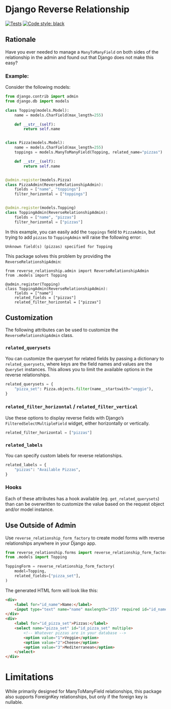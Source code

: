 # Django Reverse Relationship
[![Tests](https://github.com/bgaudino/django-reverse-relationship/actions/workflows/tests.yml/badge.svg)](https://github.com/bgaudino/django-reverse-relationship/actions/workflows/tests.yml)
<a href="https://github.com/psf/black"><img alt="Code style: black" src="https://img.shields.io/badge/code%20style-black-000000.svg"></a>

## Rationale  
Have you ever needed to manage a `ManyToManyField` on both sides of the relationship in the admin and found out that Django does not make this easy?

### Example:  
Consider the following models:

```python
from django.contrib import admin
from django.db import models

class Topping(models.Model):
    name = models.CharField(max_length=255)

    def __str__(self):
        return self.name


class Pizza(models.Model):
    name = models.CharField(max_length=255)
    toppings = models.ManyToManyField(Topping, related_name="pizzas")

    def __str__(self):
        return self.name


@admin.register(models.Pizza)
class PizzaAdmin(ReverseRelationshipAdmin):
    fields = ["name", "toppings"]
    filter_horizontal = ["toppings"]


@admin.register(models.Topping)
class ToppingAdmin(ReverseRelationshipAdmin):
    fields = ["name", "pizzas"]
    filter_horizontal = ["pizzas"]

```

In this example, you can easily add the `toppings` field to `PizzaAdmin`, but trying to add `pizzas` to `ToppingAdmin` will raise the following error:

```
Unknown field(s) (pizzas) specified for Topping
```

This package solves this problem by providing the `ReverseRelationshipAdmin`:

```
from reverse_relationship.admin import ReverseRelationshipAdmin
from .models import Topping

@admin.register(Topping)
class ToppingAdmin(ReverseRelationshipAdmin):
    fields = ["name"]
    related_fields = ["pizzas"]
    related_filter_horizontal = ["pizzas"]
```

## Customization

The following attributes can be used to customize the `ReverseRelationshipAdmin` class.

### `related_querysets`
You can customize the queryset for related fields by passing a dictionary to `related_querysets`, where keys are the field names and values are the `QuerySet` instances. This allows you to limit the available options in the reverse relationships.

```python
related_querysets = {
    "pizza_set": Pizza.objects.filter(name__startswith="veggie"),
}
```

### `related_filter_horizontal` / `related_filter_vertical`
Use these options to display reverse fields with Django’s `FilteredSelectMultipleField` widget, either horizontally or vertically.

```python
related_filter_horizontal = ["pizzas"]
```

### `related_labels`
You can specify custom labels for reverse relationships.

```python
related_labels = {
    "pizzas": "Available Pizzas",
}
```

### Hooks
Each of these attributes has a hook available (eg. `get_related_querysets`) than can be overwritten to customize the value based on the request object and/or model instance.

## Use Outside of Admin
Use `reverse_relationship_form_factory` to create model forms with reverse relationships anywhere in your Django app.

```python
from reverse_relationship.forms import reverse_relationship_form_factory 
from .models import Topping

ToppingForm = reverse_relationship_form_factory(
    model=Topping,
    related_fields=["pizza_set"],
)
```

The generated HTML form will look like this:

```html
<div>
    <label for="id_name">Name:</label>
    <input type="text" name="name" maxlength="255" required id="id_name">
</div>
<div>
    <label for="id_pizza_set">Pizzas:</label>
    <select name="pizza_set" id="id_pizza_set" multiple>
        <!-- Whatever pizzas are in your database -->
        <option value="1">Veggie</option>
        <option value="2">Cheese</option>
        <option value="3">Mediterranean</option>
    </select>
</div>
```

# Limitations
While primarily designed for ManyToManyField relationships, this package also supports ForeignKey relationships, but only if the foreign key is nullable.